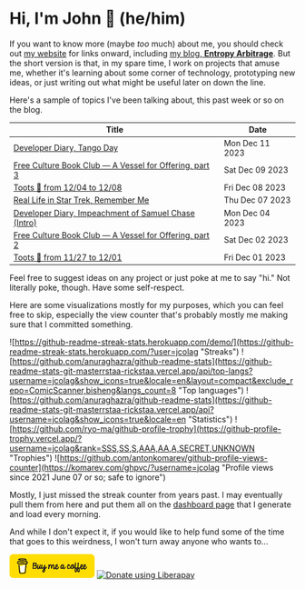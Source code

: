 # Hi, I'm John 👋 (he/him)

If you want to know more (maybe *too* much) about me, you should check out [my website](https://john.colagioia.net/) for links onward, including [my blog, **Entropy Arbitrage**](https://john.colagioia.net/blog).  But the short version is that, in my spare time, I work on projects that amuse me, whether it's learning about some corner of technology, prototyping new ideas, or just writing out what might be useful later on down the line.

Here's a sample of topics I've been talking about, this past week or so on the blog.

|Title|Date|
|-----|-------|
|[Developer Diary, Tango Day](https://john.colagioia.net/blog/2023/12/11/tango.html)|Mon Dec 11 2023|
|[Free Culture Book Club — A Vessel for Offering, part 3](https://john.colagioia.net/blog/2023/12/09/vessel-offering-3.html)|Sat Dec 09 2023|
|[Toots 🦣 from 12/04 to 12/08](https://john.colagioia.net/blog/2023/12/08/week.html)|Fri Dec 08 2023|
|[Real Life in Star Trek, Remember Me](https://john.colagioia.net/blog/2023/12/07/remember-me.html)|Thu Dec 07 2023|
|[Developer Diary, Impeachment of Samuel Chase (Intro)](https://john.colagioia.net/blog/2023/12/04/chase.html)|Mon Dec 04 2023|
|[Free Culture Book Club — A Vessel for Offering, part 2](https://john.colagioia.net/blog/2023/12/02/vessel-offering-2.html)|Sat Dec 02 2023|
|[Toots 🦣 from 11/27 to 12/01](https://john.colagioia.net/blog/2023/12/01/week.html)|Fri Dec 01 2023|

Feel free to suggest ideas on any project or just poke at me to say "hi." Not literally poke, though. Have some self-respect.

Here are some visualizations mostly for my purposes, which you can feel free to skip, especially the view counter that's probably mostly me making sure that I committed something.

![https://github-readme-streak-stats.herokuapp.com/demo/](https://github-readme-streak-stats.herokuapp.com/?user=jcolag "Streaks")
![https://github.com/anuraghazra/github-readme-stats](https://github-readme-stats-git-masterrstaa-rickstaa.vercel.app/api/top-langs?username=jcolag&show_icons=true&locale=en&layout=compact&exclude_repo=ComicScanner,bisheng&langs_count=8 "Top languages")
![https://github.com/anuraghazra/github-readme-stats](https://github-readme-stats-git-masterrstaa-rickstaa.vercel.app/api?username=jcolag&show_icons=true&locale=en "Statistics")
![https://github.com/ryo-ma/github-profile-trophy](https://github-profile-trophy.vercel.app/?username=jcolag&rank=SSS,SS,S,AAA,AA,A,SECRET,UNKNOWN "Trophies")
![https://github.com/antonkomarev/github-profile-views-counter](https://komarev.com/ghpvc/?username=jcolag "Profile views since 2021 June 07 or so; safe to ignore")

Mostly, I just missed the streak counter from years past.  I may eventually pull them from here and put them all on the [dashboard page](https://github.com/jcolag/dash) that I generate and load every morning.

And while I don't expect it, if you would like to help fund some of the time that goes to this weirdness, I won't turn away anyone who wants to...

[<img src="images/default-yellow.png" alt="Buy Me a Coffee" width="150px"/>](https://www.buymeacoffee.com/jcolag)
<a href="https://liberapay.com/jcolag/donate"><img alt="Donate using Liberapay" src="https://liberapay.com/assets/widgets/donate.svg"></a>

